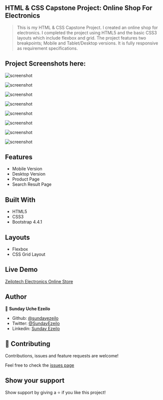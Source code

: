 ## HTML &amp; CSS Capstone Project: Online Shop For Electronics

> This is my HTML & CSS Capstone Project. I created an online shop for electronics. I completed the project using HTML5 and the basic CSS3 layouts which include flexbox and grid. The project features two breakpoints; Mobile and Tablet/Desktop versions. It is fully responsive as requirement specifications.

## Project Screenshots here:

![screenshot](screenshots/page-1.png)

![screenshot](screenshots/page-2.png)

![screenshot](screenshots/page-4.png)

![screenshot](screenshots/page-5.png)

![screenshot](screenshots/page-6.png)

![screenshot](screenshots/page-7.png)

![screenshot](screenshots/page-8.png)

![screenshot](screenshots/page-9.png)

## Features

- Mobile Version
- Desktop Version
- Product Page
- Search Result Page

## Built With

- HTML5
- CSS3
- Bootstrap 4.4.1

## Layouts

- Flexbox
- CSS Grid Layout

## Live Demo

[Zeilotech Electronics Online Store](https://raw.githack.com/ezeilo-su/html-css-capstone/add-header/index.html)

## Author

👤 **Sunday Uche Ezeilo**

- Github: [@sundayezeilo](https://github.com/ezeilo-su)
- Twitter: [@SundayEzeilo](https://twitter.com/SundayEzeilo)
- Linkedin: [Sunday Ezeilo](https://www.linkedin.com/in/sunday-ezeilo-a6a67664/)

## 🤝 Contributing

Contributions, issues and feature requests are welcome!

Feel free to check the [issues page](https://github.com/ezeilo-su/html-css-capstone/issues)

## Show your support

Show support by giving a ⭐️ if you like this project!
